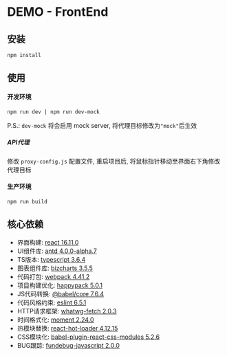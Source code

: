 # DEMO - FrontEnd

## 安装

```
npm install
```

## 使用

#### 开发环境
```
npm run dev | npm run dev-mock
```
P.S.: ```dev-mock``` 将会启用 mock server, 将代理目标修改为```"mock"```后生效

##### API代理

修改 ```proxy-config.js``` 配置文件, 重启项目后, 将鼠标指针移动至界面右下角修改代理目标

#### 生产环境
```
npm run build
```

## 核心依赖

- 界面构建: [react 16.11.0](https://reactjs.org/versions)
- UI组件库: [antd 4.0.0-alpha.7](https://ant.design/index-cn)
- TS版本: [typescript 3.6.4](https://www.typescriptlang.org/)
- 图表组件库: [bizcharts 3.5.5](https://bizcharts.net/index)
- 代码打包: [webpack 4.41.2](https://webpack.js.org/)
- 项目构建优化: [happypack 5.0.1](https://www.npmjs.com/package/happypack)
- JS代码转换: [@babel/core 7.6.4](https://babeljs.io)
- 代码风格约束: [eslint 6.5.1](https://eslint.org)
- HTTP请求框架: [whatwg-fetch 2.0.3](https://www.npmjs.com/package/whatwg-fetch)
- 时间格式化: [moment 2.24.0](http://momentjs.cn)
- 热模块替换: [react-hot-loader 4.12.15](https://www.npmjs.com/package/react-hot-loader)
- CSS模块化: [babel-plugin-react-css-modules 5.2.6](https://github.com/gajus/babel-plugin-react-css-modules)
- BUG跟踪: [fundebug-javascript 2.0.0](https://www.fundebug.com/)
